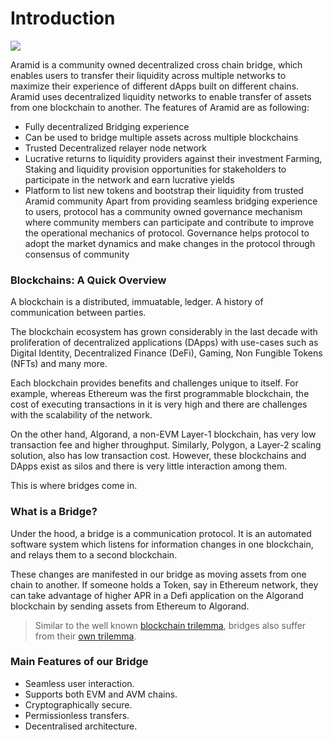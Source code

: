 # Introduction

![](../.gitbook/assets/aramid-bridge.png)

Aramid is a community owned decentralized cross chain bridge, which enables users to transfer their liquidity across multiple networks to maximize their experience of different dApps built on different chains. Aramid uses decentralized liquidity networks to enable transfer of assets from one blockchain to another. The features of Aramid are as following:

* Fully decentralized Bridging experience&#x20;
* Can be used to bridge multiple assets across multiple blockchains&#x20;
* Trusted Decentralized relayer node network&#x20;
* Lucrative returns to liquidity providers against their investment Farming, Staking and liquidity provision opportunities for stakeholders to participate in the network and earn lucrative yields
* &#x20;Platform to list new tokens and bootstrap their liquidity from trusted Aramid community Apart from providing seamless bridging experience to users, protocol has a community owned governance mechanism where community members can participate and contribute to improve the operational mechanics of protocol. Governance helps protocol to adopt the market dynamics and make changes in the protocol through consensus of community

### Blockchains: A Quick Overview

A blockchain is a distributed, immuatable, ledger. A history of communication between parties.

The blockchain ecosystem has grown considerably in the last decade with proliferation of decentralized applications (DApps) with use-cases such as Digital Identity, Decentralized Finance (DeFi), Gaming, Non Fungible Tokens (NFTs) and many more.

Each blockchain provides benefits and challenges unique to itself. For example, whereas Ethereum was the first programmable blockchain, the cost of executing transactions in it is very high and there are challenges with the scalability of the network.

On the other hand, Algorand, a non-EVM Layer-1 blockchain, has very low transaction fee and higher throughput. Similarly, Polygon, a Layer-2 scaling solution, also has low transaction cost. However, these blockchains and DApps exist as silos and there is very little interaction among them.

This is where bridges come in.

### What is a Bridge?

Under the hood, a bridge is a communication protocol. It is an automated software system which listens for information changes in one blockchain, and relays them to a second blockchain.

These changes are manifested in our bridge as moving assets from one chain to another. If someone holds a Token, say in Ethereum network, they can take advantage of higher APR in a Defi application on the Algorand blockchain by sending assets from Ethereum to Algorand.

> Similar to the well known [blockchain trilemma](https://www.ledger.com/academy/what-is-the-blockchain-trilemma?msclkid=62401980b69311ecb1bce2942376c045), bridges also suffer from their [own trilemma](https://blog.connext.network/the-interoperability-trilemma-657c2cf69f17).

### Main Features of our Bridge

* Seamless user interaction.
* Supports both EVM and AVM chains.
* Cryptographically secure.
* Permissionless transfers.
* Decentralised architecture.
